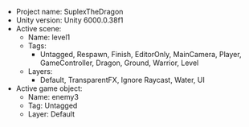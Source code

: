 <!-- UNITY CODE ASSIST INSTRUCTIONS START -->
- Project name: SuplexTheDragon
- Unity version: Unity 6000.0.38f1
- Active scene:
  - Name: level1
  - Tags:
    - Untagged, Respawn, Finish, EditorOnly, MainCamera, Player, GameController, Dragon, Ground, Warrior, Level
  - Layers:
    - Default, TransparentFX, Ignore Raycast, Water, UI
- Active game object:
  - Name: enemy3
  - Tag: Untagged
  - Layer: Default
<!-- UNITY CODE ASSIST INSTRUCTIONS END -->